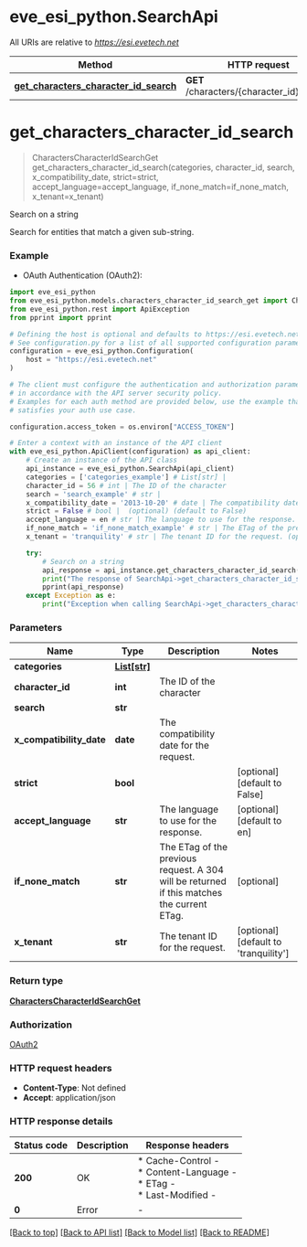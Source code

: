 # eve_esi_python.SearchApi

All URIs are relative to *https://esi.evetech.net*

Method | HTTP request | Description
------------- | ------------- | -------------
[**get_characters_character_id_search**](SearchApi.md#get_characters_character_id_search) | **GET** /characters/{character_id}/search | Search on a string


# **get_characters_character_id_search**
> CharactersCharacterIdSearchGet get_characters_character_id_search(categories, character_id, search, x_compatibility_date, strict=strict, accept_language=accept_language, if_none_match=if_none_match, x_tenant=x_tenant)

Search on a string

Search for entities that match a given sub-string.

### Example

* OAuth Authentication (OAuth2):

```python
import eve_esi_python
from eve_esi_python.models.characters_character_id_search_get import CharactersCharacterIdSearchGet
from eve_esi_python.rest import ApiException
from pprint import pprint

# Defining the host is optional and defaults to https://esi.evetech.net
# See configuration.py for a list of all supported configuration parameters.
configuration = eve_esi_python.Configuration(
    host = "https://esi.evetech.net"
)

# The client must configure the authentication and authorization parameters
# in accordance with the API server security policy.
# Examples for each auth method are provided below, use the example that
# satisfies your auth use case.

configuration.access_token = os.environ["ACCESS_TOKEN"]

# Enter a context with an instance of the API client
with eve_esi_python.ApiClient(configuration) as api_client:
    # Create an instance of the API class
    api_instance = eve_esi_python.SearchApi(api_client)
    categories = ['categories_example'] # List[str] | 
    character_id = 56 # int | The ID of the character
    search = 'search_example' # str | 
    x_compatibility_date = '2013-10-20' # date | The compatibility date for the request.
    strict = False # bool |  (optional) (default to False)
    accept_language = en # str | The language to use for the response. (optional) (default to en)
    if_none_match = 'if_none_match_example' # str | The ETag of the previous request. A 304 will be returned if this matches the current ETag. (optional)
    x_tenant = 'tranquility' # str | The tenant ID for the request. (optional) (default to 'tranquility')

    try:
        # Search on a string
        api_response = api_instance.get_characters_character_id_search(categories, character_id, search, x_compatibility_date, strict=strict, accept_language=accept_language, if_none_match=if_none_match, x_tenant=x_tenant)
        print("The response of SearchApi->get_characters_character_id_search:\n")
        pprint(api_response)
    except Exception as e:
        print("Exception when calling SearchApi->get_characters_character_id_search: %s\n" % e)
```



### Parameters


Name | Type | Description  | Notes
------------- | ------------- | ------------- | -------------
 **categories** | [**List[str]**](str.md)|  | 
 **character_id** | **int**| The ID of the character | 
 **search** | **str**|  | 
 **x_compatibility_date** | **date**| The compatibility date for the request. | 
 **strict** | **bool**|  | [optional] [default to False]
 **accept_language** | **str**| The language to use for the response. | [optional] [default to en]
 **if_none_match** | **str**| The ETag of the previous request. A 304 will be returned if this matches the current ETag. | [optional] 
 **x_tenant** | **str**| The tenant ID for the request. | [optional] [default to &#39;tranquility&#39;]

### Return type

[**CharactersCharacterIdSearchGet**](CharactersCharacterIdSearchGet.md)

### Authorization

[OAuth2](../README.md#OAuth2)

### HTTP request headers

 - **Content-Type**: Not defined
 - **Accept**: application/json

### HTTP response details

| Status code | Description | Response headers |
|-------------|-------------|------------------|
**200** | OK |  * Cache-Control -  <br>  * Content-Language -  <br>  * ETag -  <br>  * Last-Modified -  <br>  |
**0** | Error |  -  |

[[Back to top]](#) [[Back to API list]](../README.md#documentation-for-api-endpoints) [[Back to Model list]](../README.md#documentation-for-models) [[Back to README]](../README.md)

